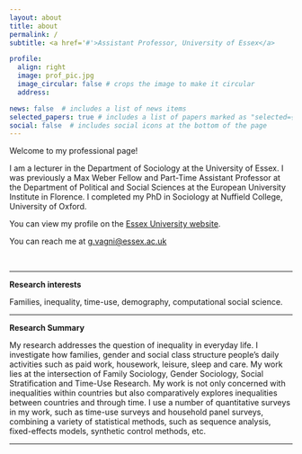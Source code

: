 ```yaml
---
layout: about
title: about
permalink: /
subtitle: <a href='#'>Assistant Professor, University of Essex</a>

profile:
  align: right
  image: prof_pic.jpg
  image_circular: false # crops the image to make it circular
  address:

news: false  # includes a list of news items
selected_papers: true # includes a list of papers marked as "selected={true}"
social: false  # includes social icons at the bottom of the page
---
```


Welcome to my professional page!

I am a lecturer in the Department of Sociology at the University of Essex. I was previously a Max Weber Fellow and Part-Time Assistant Professor at the Department of Political and Social Sciences at the European University Institute in Florence. I completed my PhD in Sociology at Nuffield College, University of Oxford.

You can view my profile on the [Essex University website](https://www.essex.ac.uk/people/VAGNI45707).

You can reach me at [g.vagni@essex.ac.uk](mailto:g.vagni@essex.ac.uk)

&nbsp;
&nbsp;
&nbsp;
&nbsp;

-------------

**Research interests**

Families, inequality, time-use, demography, computational social science.

-------------

**Research Summary**

My research addresses the question of inequality in everyday life. I investigate how families, gender and social class structure people’s daily activities such as paid work, housework, leisure, sleep and care. My work lies at the intersection of Family Sociology, Gender Sociology, Social Stratification and Time-Use Research. My work is not only concerned with inequalities within countries but also comparatively explores inequalities between countries and through time. I use a number of quantitative surveys in my work, such as time-use surveys and household panel surveys, combining a variety of statistical methods, such as sequence analysis, fixed-effects models, synthetic control methods, etc.



-------------
